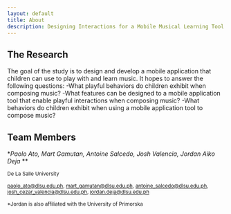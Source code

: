 ```yaml
---
layout: default
title: About
description: Designing Interactions for a Mobile Musical Learning Tool for Children
---
```


## The Research

The goal of the study is to design and develop a mobile application that children can use to play with and learn music. It hopes to answer the following questions:
-What playful behaviors do children exhibit when composing music?
-What features can be designed to a mobile application tool that enable playful interactions when composing music?
-What behaviors do children exhibit when using a mobile application tool to compose music?

## Team Members

**Paolo Ato, Mart Gamutan, Antoine Salcedo, Josh Valencia, Jordan Aiko Deja* **

<sup>De La Salle University</sup>

<sup>[paolo_ato@dlsu.edu.ph](mailto:paolo_ato@dlsu.edu.ph), [mart_gamutan@dlsu.edu.ph](mailto:mart_gamutan@dlsu.edu.ph), [antoine_salcedo@dlsu.edu.ph](mailto:antoine_salcedo@dlsu.edu.ph), [josh_cezar_valencia@dlsu.edu.ph](mailto:josh_cezar_valencia@dlsu.edu.ph), [jordan.deja@dlsu.edu.ph](mailto:jordan.deja@dlsu.edu.ph)</sup>
  
<sup>*Jordan is also affiliated with the University of Primorska</sup>


